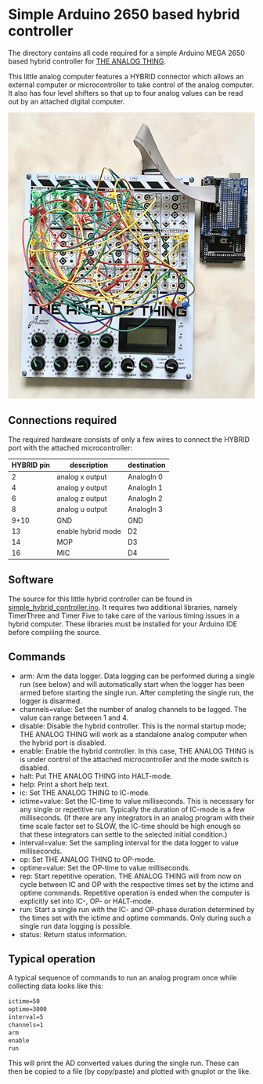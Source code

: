 # Simple Arduino 2650 based hybrid controller
The directory contains all code required for a simple Arduino MEGA 2650 based
hybrid controller for [THE ANALOG THING](https://the-analog-thing.org).

This little analog computer features a HYBRID connector which allows an 
external computer or microcontroller to take control of the analog computer. 
It also has four level shifters so that up to four analog values can be 
read out by an attached digital computer. 

![hc_setup](hc_setup.jpg)

## Connections required
The required hardware consists of only a few wires to connect the HYBRID
port with the attached microcontroller:

|HYBRID pin|description       |destination|
|----------|------------------|-----------|
|2         |analog x output   |AnalogIn 0 |
|4         |analog y output   |AnalogIn 1 |
|6         |analog z output   |AnalogIn 2 |
|8         |analog u output   |AnalogIn 3 |
|9+10      |GND               |GND        |
|13        |enable hybrid mode|D2         |
|14        |MOP               |D3         |
|16        |MIC               |D4         |

## Software
The source for this little hybrid controller can be found in 
[simple_hybrid_controller.ino](simple_hybrid_controller/simple_hybrid_controller.ino). 
It requires two additional libraries, namely TimerThree and Timer Five to 
take care of the various timing issues in a hybrid computer. These libraries
must be installed for your Arduino IDE before compiling the source.

## Commands

* arm: Arm the data logger. Data logging can be performed during a single
       run (see below) and will automatically start when the logger has been
       armed before starting the single run. After completing the single 
       run, the logger is disarmed.
* channels=value: Set the number of analog channels to be logged. The value
       can range between 1 and 4.
* disable: Disable the hybrid controller. This is the normal startup mode;
           THE ANALOG THING will work as a standalone analog computer when
           the hybrid port is disabled.
* enable: Enable the hybrid controller. In this case, THE ANALOG THING is
          is under control of the attached microcontroller and the mode 
          switch is disabled.
* halt: Put THE ANALOG THING into HALT-mode.
* help: Print a short help text.
* ic: Set THE ANALOG THING to IC-mode.
* ictime=value: Set the IC-time to value milliseconds. This is necessary
                  for any single or repetitive run. Typically the duration 
                  of IC-mode is a few milliseconds. (If there are any 
                  integrators in an analog program with their time scale 
                  factor set to SLOW, the IC-time should be high enough so 
                  that these integrators can settle to the selected initial
                  condition.)
* interval=value: Set the sampling interval for the data logger to 
                    value milliseconds.
* op: Set THE ANALOG THING to OP-mode.
* optime=value: Set the OP-time to value milliseconds. 
* rep: Start repetitive operation. THE ANALOG THING will from now on cycle
       between IC and OP with the respective times set by the ictime and 
       optime commands. Repetitive operation is ended when the computer 
       is explicitly set into IC-, OP- or HALT-mode.
* run: Start a single run with the IC- and OP-phase duration determined by 
       the times set with the ictime and optime commands. Only during such
       a single run data logging is possible.
* status: Return status information.

## Typical operation
A typical sequence of commands to run an analog program once while collecting
data looks like this:

```
ictime=50
optime=3000
interval=5
channels=1
arm
enable
run
```

This will print the AD converted values during the single run. These can then
be copied to a file (by copy/paste) and plotted with gnuplot or the like.
